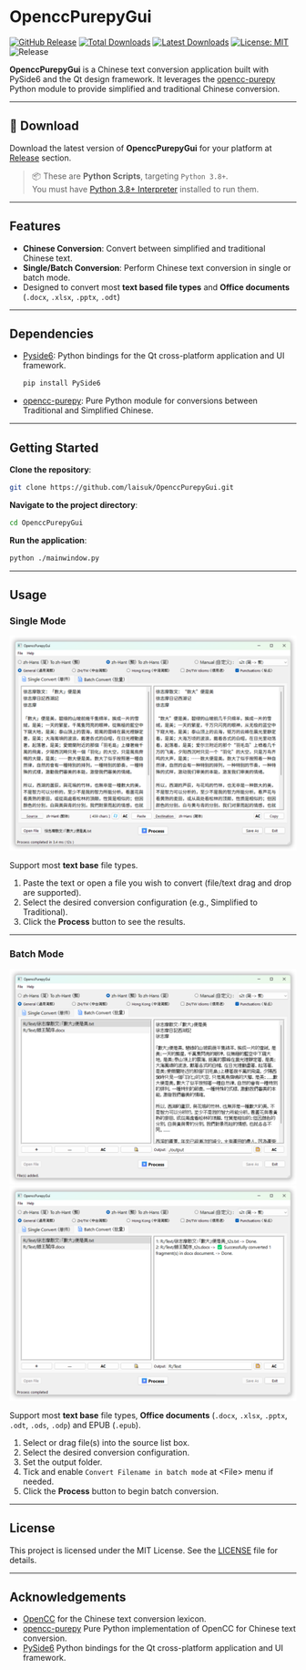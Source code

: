 # OpenccPurepyGui

[![GitHub Release](https://img.shields.io/github/v/release/laisuk/OpenccPurepyGui?display_name=tag&sort=semver)](https://github.com/laisuk/OpenccPurepyGui/releases/latest)
[![Total Downloads](https://img.shields.io/github/downloads/laisuk/openccpurepygui/total.svg)](https://github.com/laisuk/openccpurepygui/releases)
[![Latest Downloads](https://img.shields.io/github/downloads/laisuk/openccpurepygui/latest/total.svg)](https://github.com/laisuk/openccpurepygui/releases/latest)
[![License: MIT](https://img.shields.io/badge/License-MIT-blue.svg)](LICENSE)
![Release](https://github.com/laisuk/OpenccpurepyGui/actions/workflows/release.yml/badge.svg)

**OpenccPurepyGui** is a Chinese text conversion application built with PySide6 and the Qt design framework. It
leverages
the [opencc-purepy](https://github.com/laisuk/opencc-purepy) Python module to provide simplified and traditional
Chinese conversion.

---

## 🚀 Download

Download the latest version of **OpenccPurepyGui** for your platform
at [Release](https://github.com/laisuk/OpenccPurepyGui/releases) section.

> 📦 These are **Python Scripts**, targeting `Python 3.8+`.  
> You must have [Python 3.8+ Interpreter](https://www.python.org/downloads/) installed to run them.

---

## Features

- **Chinese Conversion**: Convert between simplified and traditional Chinese text.
- **Single/Batch Conversion**: Perform Chinese text conversion in single or batch mode.
- Designed to convert most **text based file types** and **Office documents** (`.docx`, `.xlsx`, `.pptx`, `.odt`)

---

## Dependencies

- [Pyside6](https://wiki.qt.io/Qt_for_Python): Python bindings for the Qt cross-platform application and UI framework.
  ```bash
  pip install PySide6
  ```
- [opencc-purepy](https://github.com/laisuk/opencc_purepy): Pure Python module for conversions between Traditional and
  Simplified Chinese.

---

## Getting Started

**Clone the repository**:

```bash
git clone https://github.com/laisuk/OpenccPurepyGui.git
```

**Navigate to the project directory**:

```bash
cd OpenccPurepyGui
```

**Run the application**:

```bash
python ./mainwindow.py
```

---

## Usage

### Single Mode

![image01](./assets/image01.png)

Support most **text base** file types.

1. Paste the text or open a file you wish to convert (file/text drag and drop are supported).
2. Select the desired conversion configuration (e.g., Simplified to Traditional).
3. Click the **Process** button to see the results.

---

### Batch Mode

![image02](./assets/image02.png)
![image03](./assets/image03.png)

Support most **text base** file types, **Office documents** (`.docx`, `.xlsx`, `.pptx`, `.odt`, `.ods`, `.odp`) and
EPUB (`.epub`).

1. Select or drag file(s) into the source list box.
2. Select the desired conversion configuration.
3. Set the output folder.
4. Tick and enable `Convert Filename in batch mode` at \<File\> menu if needed.
5. Click the **Process** button to begin batch conversion.

---

## License

This project is licensed under the MIT License. See the [LICENSE](./LICENSE) file for details.

---

## Acknowledgements

- [OpenCC](https://github.com/BYVoid/OpenCC) for the Chinese text conversion lexicon.
- [opencc-purepy](https://github.com/laisuk/opencc_purepy) Pure Python implementation of OpenCC for Chinese text
  conversion.
- [PySide6](https://wiki.qt.io/Qt_for_Python) Python bindings for the Qt cross-platform application and UI framework.
